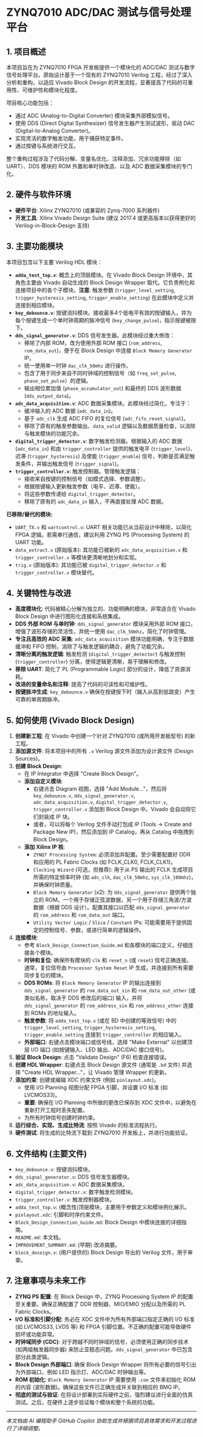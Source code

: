 # ZYNQ7010 ADC/DAC 测试与信号处理平台

## 1. 项目概述

本项目旨在为 ZYNQ7010 FPGA 开发板提供一个模块化的 ADC/DAC 测试与数字信号处理平台。原始设计基于一个现有的 ZYNQ7010 Verilog 工程，经过了深入分析和重构，以适应 Vivado Block Design 的开发流程，显著提高了代码的可重用性、可维护性和模块化程度。

项目核心功能包括：
*   通过 ADC (Analog-to-Digital Converter) 模块采集外部模拟信号。
*   使用 DDS (Direct Digital Synthesizer) 信号发生器产生测试波形，驱动 DAC (Digital-to-Analog Converter)。
*   实现灵活的数字触发功能，用于捕获特定事件。
*   通过按键与系统进行交互。

整个重构过程涉及了代码分解、变量名优化、注释添加、冗余功能移除（如 UART）、DDS 模块的 ROM 外置和单时钟改造、以及 ADC 数据采集模块的专门化。

## 2. 硬件与软件环境

*   **硬件平台**: Xilinx ZYNQ7010 (或兼容的 Zynq-7000 系列器件)
*   **开发工具**: Xilinx Vivado Design Suite (建议 2017.4 或更高版本以获得更好的 Verilog-in-Block-Design 支持)

## 3. 主要功能模块

本项目包含以下主要 Verilog HDL 模块：

*   **`adda_test_top.v`**: 概念上的顶层模块。在 Vivado Block Design 环境中，其角色主要由 Vivado 自动生成的 Block Design Wrapper 取代。它负责例化和连接项目中的各个子模块。**注意**: 触发参数 (`trigger_level_setting`, `trigger_hysteresis_setting`, `trigger_enable_setting`) 在此模块中定义并连接到相应模块。
*   **`key_debounce.v`**: 按键消抖模块。接收最多4个低电平有效的按键输入，并为每个按键生成一个单时钟周期的脉冲信号 (`key_change_pulse`)，指示按键被按下。
*   **`dds_signal_generator.v`**: DDS 信号发生器。此模块经过重大修改：
    *   移除了内部 ROM，改为使用外部 ROM 接口 (`rom_address`, `rom_data_out`)，便于在 Block Design 中连接 `Block Memory Generator` IP。
    *   统一使用单一时钟 `dac_clk_50mhz` 进行操作。
    *   包含了用于同步来自不同时钟域的控制信号（如 `freq_set_pulse`, `phase_set_pulse`）的逻辑。
    *   输出相位累加值 (`phase_accumulator_out`) 和最终的 DDS 波形数据 (`dds_output_data`)。
*   **`adc_data_acquisition.v`**: ADC 数据采集模块。此模块经过简化，专注于：
    *   缓冲输入的 ADC 数据 (`adc_data_in`)。
    *   基于 `adc_clk` 生成 ADC FIFO 的复位信号 (`adc_fifo_reset_signal`)。
    *   移除了原有的触发参数输出、`data_valid` 逻辑以及数据质量检查，以消除与触发模块的功能冗余。
*   **`digital_trigger_detector.v`**: 数字触发检测器。根据输入的 ADC 数据 (`adc_data_in`) 和由 `trigger_controller` 提供的触发电平 (`trigger_level`)、迟滞 (`trigger_hysteresis`) 及使能 (`trigger_enable`) 信号，判断是否满足触发条件，并输出触发信号 (`trigger_signal`)。
*   **`trigger_controller.v`**: 触发控制器。管理触发逻辑：
    *   接收来自按键的控制信号（如模式选择、参数调整）。
    *   根据按键输入更新触发参数（电平、迟滞、使能）。
    *   将这些参数传递给 `digital_trigger_detector`。
    *   移除了原有的 `adc_data_in` 输入，不再直接处理 ADC 数据。

**已移除/替代的模块:**

*   `UART_TX.v` 和 `uartcontrol.v`: UART 相关功能已从当前设计中移除，以简化 FPGA 逻辑。若需串行通信，建议利用 ZYNQ PS (Processing System) 的 UART 功能。
*   `data_extract.v` (原始版本): 其功能已被新的 `adc_data_acquisition.v` 和 `trigger_controller.v` 等模块更清晰地划分和实现。
*   `trig.v` (原始版本): 其功能已被 `digital_trigger_detector.v` 和 `trigger_controller.v` 模块替代。

## 4. 关键特性与改进

*   **高度模块化**: 代码被精心分解为独立的、功能明确的模块，非常适合在 Vivado Block Design 中进行图形化连接和系统集成。
*   **DDS 外部 ROM 与单时钟**: `dds_signal_generator` 模块采用外部 ROM 接口，增强了波形存储的灵活性，并统一使用 `dac_clk_50mhz`，简化了时钟管理。
*   **专注且高效的 ADC 采集**: `adc_data_acquisition` 模块功能明确，专注于数据缓冲和 FIFO 控制，消除了与触发逻辑的耦合，避免了功能冗余。
*   **清晰分离的触发逻辑**: 触发检测 (`digital_trigger_detector`) 与触发控制 (`trigger_controller`) 分离，使得逻辑更清晰，易于理解和修改。
*   **移除 UART**: 简化了 PL (Programmable Logic) 部分的设计，降低了资源消耗。
*   **改进的变量命名和注释**: 提高了代码的可读性和可维护性。
*   **按键脉冲生成**: `key_debounce.v` 确保在按键按下时（输入从高到低跳变）产生可靠的单周期脉冲。

## 5. 如何使用 (Vivado Block Design)

1.  **创建新工程**: 在 Vivado 中创建一个针对 ZYNQ7010 (或所用开发板型号) 的新工程。
2.  **添加源文件**: 将本项目中的所有 `.v` Verilog 源文件添加为设计源文件 (Design Sources)。
3.  **创建 Block Design**:
    *   在 IP Integrator 中选择 "Create Block Design"。
    *   **添加自定义模块**:
        *   右键点击 Diagram 视图，选择 "Add Module..."，然后将 `key_debounce.v`, `dds_signal_generator.v`, `adc_data_acquisition.v`, `digital_trigger_detector.v`, `trigger_controller.v` 添加到 Block Design 中。Vivado 会自动将它们封装成 IP 块。
        *   或者，可以将每个 Verilog 文件手动打包成 IP (Tools -> Create and Package New IP)，然后添加到 IP Catalog，再从 Catalog 中拖拽到 Block Design。
    *   **添加 Xilinx IP 核**:
        *   `ZYNQ7 Processing System`: 必须添加并配置。至少需要配置好 DDR 和应用的 PL Fabric Clocks (如 FCLK_CLK0, FCLK_CLK1)。
        *   `Clocking Wizard` (可选，但推荐): 用于从 PS 输出的 FCLK 生成项目所需的特定频率时钟 (如 `adc_clk`, `dac_clk_50mhz`, `sys_clk_100mhz`)，并确保时钟质量。
        *   `Block Memory Generator` (x2): 为 `dds_signal_generator` 提供两个独立的 ROM。一个用于存储正弦波数据，另一个用于存储三角波/方波数据（根据 DDS 设计）。配置其接口以匹配 `dds_signal_generator` 的 `rom_address` 和 `rom_data_out` 端口。
        *   `Utility Vector Logic` / `Slice` / `Constant` IPs: 可能需要用于提供固定的控制信号、参数，或进行简单的逻辑操作。
4.  **连接模块**:
    *   参考 `Block_Design_Connection_Guide.md` 和各模块的端口定义，仔细连接各个模块。
    *   **时钟和复位**: 确保所有模块的 `clk` 和 `reset_n` (或 `reset`) 信号正确连接。通常，复位信号由 `Processor System Reset` IP 生成，并连接到所有需要同步复位的模块。
    *   **DDS ROMs**: 将 `Block Memory Generator` IP 的输出连接到 `dds_signal_generator` 的 `rom_data_out_sin` 和 `rom_data_out_other` (或类似名称，取决于 DDS 修改后的端口) 输入，并将 `dds_signal_generator` 的 `rom_address_sin` 和 `rom_address_other` 连接到 ROMs 的地址输入。
    *   **触发参数**: 将 `adda_test_top.v` (或在 BD 中创建的等效信号) 中的 `trigger_level_setting`, `trigger_hysteresis_setting`, `trigger_enable_setting` 连接到 `trigger_controller` 的相应输入。
    *   **外部端口**: 右键点击模块端口或信号线，选择 "Make External" 以创建顶层 I/O 端口 (如按键输入、LED 输出、ADC/DAC 接口信号)。
5.  **验证 Block Design**: 点击 "Validate Design" (F6) 检查连接错误。
6.  **创建 HDL Wrapper**: 右键点击 Block Design 源文件 (通常是 `.bd` 文件) 并选择 "Create HDL Wrapper..."，让 Vivado 管理 Wrapper 的更新。
7.  **添加约束**: 创建或编辑 XDC 约束文件 (例如 `pinlayout.xdc`)。
    *   使用 I/O Planning 视图分配 FPGA 引脚，并设置 I/O 标准 (如 LVCMOS33)。
    *   **重要**: 确保在 I/O Planning 中所做的更改已保存到 XDC 文件中，以避免在重新打开工程时丢失配置。
    *   为所有时钟信号创建时钟约束。
8.  **运行综合、实现、生成比特流**: 按照 Vivado 的标准流程执行。
9.  **硬件测试**: 将生成的比特流下载到 ZYNQ7010 开发板上，并进行功能验证。

## 6. 文件结构 (主要文件)

*   `key_debounce.v`: 按键消抖模块。
*   `dds_signal_generator.v`: DDS 信号发生器模块。
*   `adc_data_acquisition.v`: ADC 数据采集模块。
*   `digital_trigger_detector.v`: 数字触发检测模块。
*   `trigger_controller.v`: 触发控制器模块。
*   `adda_test_top.v`: (概念性)顶层模块，主要用于参数定义和模块例化展示。
*   `pinlayout.xdc`: 引脚和时序约束文件。
*   `Block_Design_Connection_Guide.md`: Block Design 中模块连接的详细指南。
*   `README.md`: 本文档。
*   `IMPROVEMENT_SUMMARY.md`: (早期) 改进摘要。
*   `block_deseign.v`: (用户提供的) Block Design 导出的 Verilog 文件，用于审查。

## 7. 注意事项与未来工作

*   **ZYNQ PS 配置**: 在 Block Design 中，ZYNQ Processing System IP 的配置至关重要。确保正确配置了 DDR 控制器、MIO/EMIO 分配以及所需的 PL Fabric Clocks。
*   **I/O 标准和引脚分配**: 务必在 XDC 文件中为所有外部端口指定正确的 I/O 标准 (如 LVCMOS33, LVDS 等) 和 FPGA 引脚位置。不正确的配置可能导致硬件损坏或功能异常。
*   **时钟域同步 (CDC)**: 对于跨越不同时钟域的信号，必须使用正确的同步技术 (如两级触发器同步器) 来防止亚稳态问题。`dds_signal_generator` 中已包含部分此类逻辑。
*   **Block Design 外部端口**: 确保 Block Design Wrapper 将所有必要的信号引出为外部端口，例如 LED 指示灯、ADC/DAC 时钟输出等。
*   **ROM 初始化**: `Block Memory Generator` IP 需要使用 `.coe` 文件来初始化 ROM 的内容 (波形数据)。确保这些文件已正确生成并关联到相应的 BMG IP。
*   **彻底的测试与验证**: 在将设计部署到实际硬件之前，强烈建议进行全面的仿真测试。之后，在硬件上逐步验证每个模块和整个系统的功能。

---

*本文档由 AI 编程助手 GitHub Copilot 协助生成并根据项目具体需求和开发过程进行了详细调整。*
